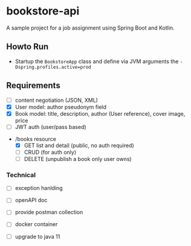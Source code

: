 # bookstore-api

A sample project for a job assignment using Spring Boot and Kotlin.

## Howto Run

* Startup the `BookstoreApp` class and define via JVM arguments the `-Dspring.profiles.active=prod`

## Requirements

* [ ] content negotiation (JSON, XML)
* [x] User model: author pseudonym field
* [x] Book model: title, description, author (User reference), cover image, price
* [ ] JWT auth (user/pass based)
* /books resource
    * [x] GET list and detail (public, no auth required)
    * [ ] CRUD (for auth only)
    * [ ] DELETE (unpublish a book only user owns)

### Technical

* [ ] exception hanlding
* [ ] openAPI doc
* [ ] provide postman collection
* [ ] docker container
* [ ] upgrade to java 11

